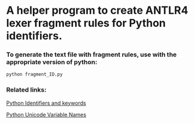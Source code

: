 # A helper program to create ANTLR4 lexer fragment rules for Python identifiers. &nbsp;

### To generate the text file with fragment rules, use with the appropriate version of python:
```bash
python fragment_ID.py
```

### Related links:
[Python Identifiers and keywords](https://docs.python.org/3/reference/lexical_analysis.html#identifiers)

[Python Unicode Variable Names](https://github.com/asmeurer/python-unicode-variable-names)
